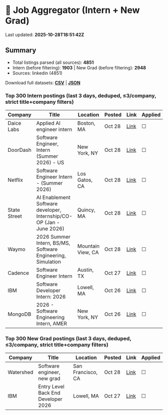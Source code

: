 # 🔎 Job Aggregator (Intern + New Grad)

Last updated: **2025-10-28T18:51:42Z**

## Summary
- Total listings parsed (all sources): **4851**
- Intern (before filtering): **1903** | New Grad (before filtering): **2948**
- Sources: linkedin (4851)

Download full datasets: **[CSV](data/jobs.csv)** | **[JSON](data/jobs.json)**

### Top 300 Intern postings (last 3 days, deduped, ≤3/company, strict title+company filters)
| Company | Title | Location | Posted | Link | Applied |
|---|---|---|---|---|---|
| Daice Labs | Applied AI engineer intern | Boston, MA | Oct 28 | [Link](https://www.linkedin.com/jobs/view/applied-ai-engineer-intern-at-daice-labs-4332880331?position=3&pageNum=0&refId=1uxX5UHcdSJxqVf62TAS2Q%3D%3D&trackingId=xn6lE8A6VEpsXmPJic5%2B%2Fg%3D%3D) | ☐ |
| DoorDash | Software Engineer, Intern (Summer 2026) - US | New York, NY | Oct 28 | [Link](https://www.linkedin.com/jobs/view/software-engineer-intern-summer-2026-us-at-doordash-4310063462?position=1&pageNum=2&refId=Rpik1hQdS%2BtDUicWbAsSNg%3D%3D&trackingId=i4%2FIh2rZrDLhn7cZagh3Xw%3D%3D) | ☐ |
| Netflix | Software Engineer Intern - (Summer 2026) | Los Gatos, CA | Oct 28 | [Link](https://www.linkedin.com/jobs/view/software-engineer-intern-summer-2026-at-netflix-4308798892?position=4&pageNum=2&refId=DJaJXKK5XiXC%2BfrawYCexw%3D%3D&trackingId=8GKIG0CNBUXRWNDctQJzKA%3D%3D) | ☐ |
| State Street | AI Enablement Software developer, Internship/CO-OP (Jan - June 2026) | Quincy, MA | Oct 28 | [Link](https://www.linkedin.com/jobs/view/ai-enablement-software-developer-internship-co-op-jan-june-2026-at-state-street-4305694673?position=6&pageNum=0&refId=1uxX5UHcdSJxqVf62TAS2Q%3D%3D&trackingId=RMsuoc2qPWIeH9H9oMTP9A%3D%3D) | ☐ |
| Waymo | 2026 Summer Intern, BS/MS, Software Engineering, Simulation | Mountain View, CA | Oct 28 | [Link](https://www.linkedin.com/jobs/view/2026-summer-intern-bs-ms-software-engineering-simulation-at-waymo-4300782879?position=9&pageNum=5&refId=sNWMtL4zQEUeQanTb011KQ%3D%3D&trackingId=CxV8nzMnAcfrA6Wf91hv6g%3D%3D) | ☐ |
| Cadence | Software Engineer Intern | Austin, TX | Oct 27 | [Link](https://www.linkedin.com/jobs/view/software-engineer-intern-at-cadence-4319175168?position=7&pageNum=2&refId=6IyNvYZs1sd5ZzazyZSbwg%3D%3D&trackingId=hfAjDMJ2CAiDaTV2OYy1Pg%3D%3D) | ☐ |
| IBM | Software Developer Intern: 2026 | Lowell, MA | Oct 26 | [Link](https://www.linkedin.com/jobs/view/software-developer-intern-2026-at-ibm-4287167212?position=4&pageNum=5&refId=V5p5KVP97VBOU9k8VSuZwQ%3D%3D&trackingId=2h9BLQqjFeATjUYyKUoWSA%3D%3D) | ☐ |
| MongoDB | 2026 - Software Engineering Intern, AMER | New York, NY | Oct 26 | [Link](https://www.linkedin.com/jobs/view/2026-software-engineering-intern-amer-at-mongodb-4300052289?position=2&pageNum=5&refId=iEjMWds3TJfXvq4pCJjc1Q%3D%3D&trackingId=1r8Nh98OlS%2B%2BqKlJDgVCGg%3D%3D) | ☐ |

### Top 300 New Grad postings (last 3 days, deduped, ≤3/company, strict title+company filters)
| Company | Title | Location | Posted | Link | Applied |
|---|---|---|---|---|---|
| Watershed | Software engineer, new grad | San Francisco, CA | Oct 28 | [Link](https://www.linkedin.com/jobs/view/software-engineer-new-grad-at-watershed-4301383584?position=4&pageNum=0&refId=cnNLn3O01SQavkU4nHF1lg%3D%3D&trackingId=A98phdoMgc0PZDY50lmTQw%3D%3D) | ☐ |
| IBM | Entry Level Back End Developer 2026 | Lowell, MA | Oct 27 | [Link](https://www.linkedin.com/jobs/view/entry-level-back-end-developer-2026-at-ibm-4318402196?position=2&pageNum=7&refId=KL0y155T%2BJ5%2F1jU6kxbVEA%3D%3D&trackingId=BhsJPVTu9%2Fw9k%2By1fwou6w%3D%3D) | ☐ |
